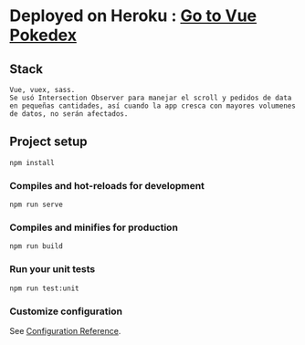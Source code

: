 # Deployed on Heroku : [Go to Vue Pokedex](https://vuex-pokedex.herokuapp.com/)

## Stack
```
Vue, vuex, sass.
Se usó Intersection Observer para manejar el scroll y pedidos de data en pequeñas cantidades, así cuando la app cresca con mayores volumenes de datos, no serán afectados.
```

## Project setup
```
npm install
```

### Compiles and hot-reloads for development
```
npm run serve
```

### Compiles and minifies for production
```
npm run build
```

### Run your unit tests
```
npm run test:unit
```

### Customize configuration
See [Configuration Reference](https://cli.vuejs.org/config/).
